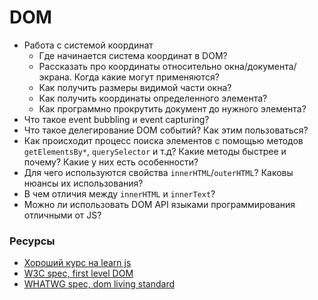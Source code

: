 # DOM

* Работа с системой координат
  * Где начинается система координат в DOM?
  * Рассказать про координаты относительно окна/документа/экрана. Когда какие могут применяются?
  * Как получить размеры видимой части окна?
  * Как получить координаты определенного элемента?
  * Как программно прокрутить документ до нужного элемента?
* Что такое event bubbling и event capturing?
* Что такое делегирование DOM событий? Как этим пользоваться?
* Как происходит процесс поиска элементов с помощью методов `getElementsBy*`, `querySelector` и т.д? Какие методы быстрее и почему? Какие у них есть особенности?
* Для чего используются свойства `innerHTML`/`outerHTML`? Каковы нюансы их использования?
* В чем отличия между `innerHTML` и `innerText`?
* Можно ли использовать DOM API языками программирования отличными от JS?

### Ресурсы
* [Хороший курс на learn js](https://learn.javascript.ru/document)
* [W3C spec, first level DOM](https://www.w3.org/TR/REC-DOM-Level-1/expanded-toc.html)
* [WHATWG spec, dom living standard](https://dom.spec.whatwg.org)